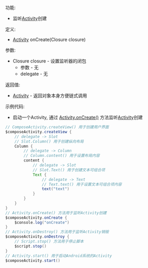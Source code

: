 功能:

+ 监听[Activity](https://developer.android.google.cn/reference/android/app/Activity)创建

定义:

+ [Activity](/API/UI/Activity/Activity/README.md) onCreate(Closure closure)

参数:

+ Closure closure - 设置监听器的闭包
    + 参数 - 无
    + delegate - 无

返回值:

+ [Activity](/API/UI/Activity/Activity/README.md) - 返回对象本身方便链式调用

示例代码:

+ 启动一个Activity, 通过 [Activity.onCreate()](/API/UI/Activity/Activity/README.md?id=onCreate)
  方法监听[Activity](https://developer.android.google.cn/reference/android/app/Activity)创建

```groovy
// ComposeActivity.createView() 用于创建用户界面
$composeActivity.createView {
    // delegate -> Slot
    // Slot.Column() 用于创建纵向布局
    Column {
        // delegate -> Column
        // Column.content() 用于设置布局内容
        content {
            // delegate -> Slot
            // Slot.Text() 用于创建文本可组合项
            Text {
                // delegate -> Text
                // Text.text() 用于设置文本可组合项内容
                text("text")
            }
        }
    }
}
// Activity.onCreate() 方法用于监听Activity创建
$composeActivity.onCreate {
    $console.log("onCreate")
}
// Activity.onDestroy() 方法用于监听Activity销毁
$composeActivity.onDestroy {
    // Script.stop() 方法用于停止脚本
    $script.stop()
}
// Activity.start() 用于启动Android系统的Activity
$composeActivity.start()
```